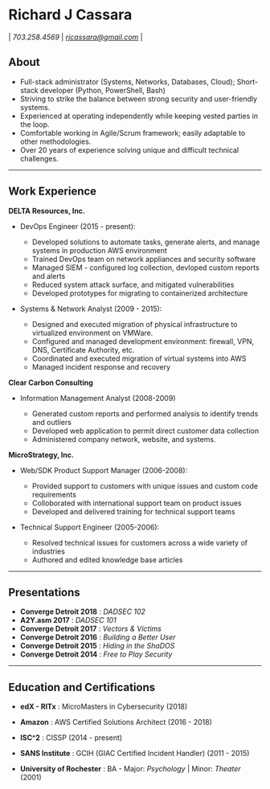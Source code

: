 # Richard J Cassara 
| *703.258.4569*  |  *rjcassara@gmail.com* |

## About

  + Full-stack administrator (Systems, Networks, Databases, Cloud); Short-stack developer (Python, PowerShell, Bash)
  + Striving to strike the balance between strong security and user-friendly systems.
  + Experienced at operating independently while keeping vested parties in the loop.
  + Comfortable working in Agile/Scrum framework; easily adaptable to other methodologies. 
  + Over 20 years of experience solving unique and difficult technical challenges.

---

## Work Experience
**DELTA Resources, Inc.**  

+ DevOps Engineer (2015 - present):

    - Developed solutions to automate tasks, generate alerts, and manage systems in production AWS environment
    - Trained DevOps team on network appliances and security software
    - Managed SIEM - configured log collection, devloped custom reports and alerts
    - Reduced system attack surface,  and mitigated vulnerabilities
    - Developed prototypes for migrating to containerized architecture

+ Systems & Network Analyst (2009 - 2015):

    - Designed and executed migration of physical infrastructure to virtualized environment on VMWare.
    - Configured and managed development environment: firewall, VPN, DNS, Certificate Authority, etc. 
    - Coordinated and executed migration of virtual systems into AWS
    - Managed incident response and recovery

**Clear Carbon Consulting**

+ Information Management Analyst (2008-2009)

    - Generated custom reports and performed analysis to identify trends and outliers
    - Developed web application to permit direct customer data collection
    - Administered company network, website, and systems.

**MicroStrategy, Inc.**

+ Web/SDK Product Support Manager (2006-2008):

    - Provided support to customers with unique issues and custom code requirements
    - Colloborated with international support team on product issues
    - Developed and delivered training for technical support teams

+ Technical Support Engineer (2005-2006):
    
    - Resolved technical issues for customers across a wide variety of industries
    - Authored and edited knowledge base articles

---
## Presentations

+ **Converge Detroit 2018** : *DADSEC 102*
+ **A2Y.asm 2017** : *DADSEC 101*
+ **Converge Detroit 2017** : *Vectors & Victims*
+ **Converge Detroit 2016** : *Building a Better User*
+ **Converge Detroit 2015** : *Hiding in the ShaDOS*
+ **Converge Detroit 2014** : *Free to Play Security* 
---
## Education and Certifications

+ **edX - RITx** : MicroMasters in Cybersecurity (2018)

+ **Amazon** : AWS Certified Solutions Architect (2016 - 2018)

+ **ISC^2** : CISSP (2014 - present)

+ **SANS Institute** : GCIH (GIAC Certified Incident Handler)  (2011 - 2015)

+ **University of Rochester** : BA - Major: *Psychology* | Minor: *Theater* (2001)